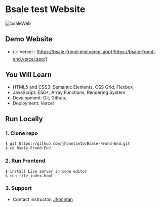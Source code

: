 # Bsale test  Website
![bsaleWeb](image/jsBasaleshop.JPG)

## Demo Website

- 👉 Vercel : [https://bsale-frond-end.vercel.app](https://bsale-frond-end.vercel.app/)


## You Will Learn

- HTML5 and CSS3: Semantic Elements, CSS Grid, Flexbox
- JavaScript: ES6+, Array Functions, Rendering System
- Development: Git, Github,
- Deployment: Vercel

## Run Locally

### 1. Clone repo

```
$ git https://github.com/jhonntantb/Bsale-Frond-End.git
$ cd Bsale-Frond-End
```


### 2. Run Frontend

```
$ install Live server in code editor
$ run file index.html
```


### 3. Support

- Contact Instructor: [Jhonntan](mailto:Jhonntan.jhonntantb@gmail.com)